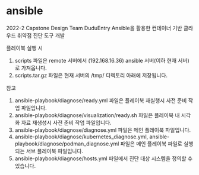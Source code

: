 # ansible
2022-2 Capstone Design Team DuduEntry
Ansible을 활용한 컨테이너 기반 클라우드 취약점 진단 도구 개발

플레이북 실행 시
1. scripts 파일은 remote 서버에서 (192.168.16.36) ansible 서버(이하 현재 서버)로 가져옵니다.
2. scripts.tar.gz 파일은 현재 서버의 /tmp/ 디렉토리 아래에 저장됩니다.

참고
1. ansible-playbook/diagnose/ready.yml 파일은 플레이북 재실행시 사전 준비 작업 파일입니다.
2. ansible-playbook/diagnose/visualization/ready.sh 파일은 플레이북 내 시각화 자료 재생성시 사전 준비 작업 파일입니다.
3. ansible-playbook/diagnose/diagnose.yml 파일은 메인 플레이북 파일입니다.
4. ansible-playbook/diagnose/kubernetes_diagnose.yml, ansible-playbook/diagnose/podman_diagnose.yml 파일은 메인 플레이북 파일로 실행되는 서브 플레이북 파일입니다.
5. ansible-playbook/diagnose/hosts.yml 파일에서 진단 대상 시스템을 정의할 수 있습니다.

